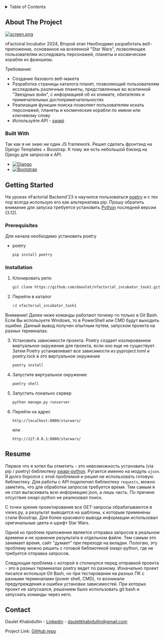 <!-- TABLE OF CONTENTS -->
<details>
  <summary>Table of Contents</summary>
  <ol>
    <li>
      <a href="#about-the-project">About The Project</a>
      <ul>
        <li><a href="#built-with">Built With</a></li>
      </ul>
    </li>
    <li>
      <a href="#getting-started">Getting Started</a>
      <ul>
        <li><a href="#prerequisites">Prerequisites</a></li>
        <li><a href="#installation">Installation</a></li>
      </ul>
    </li>
    <li><a href="#resume">Resume</a></li>
    <li><a href="#contact">Contact</a></li>
    <li><a href="#acknowledgments">Acknowledgments</a></li>
  </ol>
</details>


<!-- ABOUT THE PROJECT -->
## About The Project

[![screen.png](https://i.postimg.cc/KcfHNnqK/screen.png)](https://postimg.cc/jCWcqJrK)

nFactoiral Incubator 2024, Второй этап
Необходимо разработать веб-приложение, основанное на вселенной "Star Wars", позволяющее пользователям исследовать персонажей, планеты и космические корабли из франшизы.

Требования:
* Создание базового веб-макета
* Разработка страницы каталога планет, позволяющей пользователям исследовать различные планеты, представленные во вселенной "Звездных войн", с информацией об их климате, обитателях и примечательных достопримечательностях
* Реализация функции поиска позволяет пользователям искать персонажей, планеты и космические корабли по имени или ключевому слову
* Используйте API - [swapi]


### Built With

Так как я не знаю ни один JS framework. Решил сделать фронтэнд на Django Templates + Boostrap. К тому же есть небольшой бэкэнд на Django для запросов к API.

* [![Django][djangoproject.com]][Django-url]
* [![Bootstrap][Bootstrap.com]][Bootstrap-url]


<!-- GETTING STARTED -->
## Getting Started

На уроках nFactorial Backend'23 я научился пользоваться [poetry] и с тех пор всегда использую его как альтернатива pip. Прошу обратить внимание  для запуска требуется установить [Python](https://www.python.org/) последней версии (3.12).

### Prerequisites

Для начала необходимо установить poetry

* poetry
  ```sh
  pip install poetry
  ```

### Installation

1. Клонировать репо
   ```sh
   git clone https://github.com/daoolet/nfactorial_incubator_task1.git
   ```

2. Перейти в каталог
   ```sh
   cd nfactorial_incubator_task1
   ```

Внимание! Далее ниже команды работают почему-то только в Git Bash. Если Вы используете Windows, то в PowerShell или CMD будут выходить ошибки. Данный вывод получен опытным путем, запуском проекта на разных терминалах. 

3. Установить зависимости проекта. Poetry создает изолированное виртуальное окружение для проекта, если оно еще не существует. Затем Poetry устанавливает все зависимости из pyproject.toml и poetry.lock в это виртуальное окружение
   ```sh
   poetry install
   ```

4. Запустите виртуальное окружение
   ```sh
   poetry shell
   ```
   
5. Запустить локально сервер
   ```py
   python manage.py runserver
   ```

6. Перейти на адрес
    ```
    http://localhost:8000/starwars/
    ```
    или
    ```
    http://127.0.0.1:8000/starwars/
    ```

<!-- RESUME -->
## Resume

Первое что я хотел бы отметить - это невозможность установить (via pip / poetry) библиотеку [swapi-python](https://github.com/phalt/swapi-python). Ругается именно на модуль ```ujson```. Я долго боролся с этой проблемой и решил не использовать готовую библиотеку. Для работы с API подключил библиотеку ```requests```, можно заметить, что для обработки запросов требуется время. Тем самым я не стал вытаскивать всю информацию json, а лишь часть. По причине отсуствия swapi-python не реализовал поиск. 

С точки зрения проектирования все GET-запросы обрабатываются в views.py, а результат выводится на шаблоны, к которым применены стили Boostrap. Для более красивого вывода информации использовал оригинальные цвета и шрифт Star Wars.

Одной из проблем приложения является отправка запросов в реальном времени и не хранение результата в отдельном файле. Тем самым это занимает время, сайт "думает" при переходе на вкладки. Пологаю, эту проблему можно решить с готовой библиотекой swapi-python, где не требуется отправка запросов.

Следующая проблема с которой я столкнулся перед отправкой проекта - это в разных терминалах poetry ведет по разному. Изначально проект писался используя Git Bash, но при тестировании на разных ПК с разными терминалами (power shell, CMD), то возникали предупреждения и ошибки установки зависимостей. При которых проект не запускался, решением было использовать git bash и запускать команды через него.

<!-- CONTACT -->
## Contact

Daulet Khabidullin - [Linkedin] - dauletkhabidullin@gmail.com

Project Link: [GitHub repo](https://github.com/daoolet/nfactorial_incubator_task1.git)


<!-- MARKDOWN LINKS & IMAGES -->
[swapi]: https://swapi.dev/
[poetry]: https://python-poetry.org/
[Linkedin]: https://www.linkedin.com/in/daoolet/


[djangoproject.com]: https://img.shields.io/badge/Django-092E20?style=for-the-badge&logo=django&logoColor=green
[Django-url]: https://www.djangoproject.com/

[Bootstrap.com]: https://img.shields.io/badge/Bootstrap-563D7C?style=for-the-badge&logo=bootstrap&logoColor=white
[Bootstrap-url]: https://getbootstrap.com
